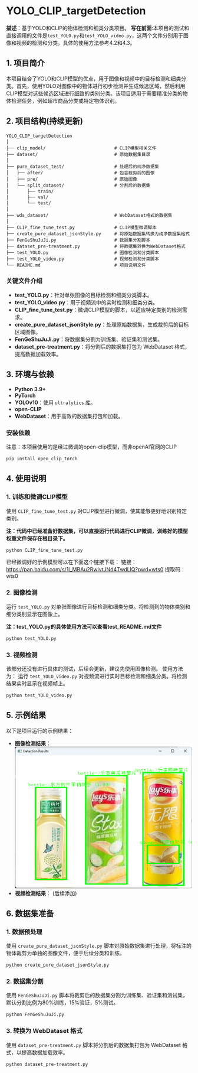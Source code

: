 # YOLO_CLIP_targetDetection

**描述**：基于YOLO和CLIP的物体检测和细类分类项目。
**写在前面**:本项目的测试和直接调用的文件是`test_YOLO.py`和`test_YOLO_video.py`，这两个文件分别用于图像和视频的检测和分类。具体的使用方法参考4.2和4.3。

## 1. 项目简介
本项目结合了YOLO和CLIP模型的优点，用于图像和视频中的目标检测和细类分类。首先，使用YOLO对图像中的物体进行初步检测并生成候选区域，然后利用CLIP模型对这些候选区域进行细致的类别分类。该项目适用于需要精准分类的物体检测任务，例如超市商品分类或特定物体识别。

## 2. 项目结构(持续更新)

```plaintext
YOLO_CLIP_targetDetection
│
├── clip_model/                          # CLIP模型相关文件
├── dataset/                             # 原始数据集目录
│
├── pure_dataset_test/                   # 处理后的纯净数据集
│   ├── after/                           # 包含裁剪后的图像
│   ├── pre/                             # 原始图像
│   └── split_dataset/                   # 分割后的数据集
│       ├── train/
│       ├── val/
│       └── test/
│
├── wds_dataset/                         # WebDataset格式的数据集
│
├── CLIP_fine_tune_test.py               # CLIP模型微调脚本
├── create_pure_dataset_jsonStyle.py     # 将原始数据集转换为纯净数据集格式
├── FenGeShuJuJi.py                      # 数据集分割脚本
├── dataset_pre-treatment.py             # 将数据集转换为WebDataset格式
├── test_YOLO.py                         # 图像检测和分类脚本
├── test_YOLO_video.py                   # 视频检测和分类脚本
└── README.md                            # 项目说明文件
```

### 关键文件介绍
- **test_YOLO.py**：针对单张图像的目标检测和细类分类脚本。
- **test_YOLO_video.py**：用于视频流中的实时检测和细类分类。
- **CLIP_fine_tune_test.py**：微调CLIP模型的脚本，以适应特定类别的检测需求。
- **create_pure_dataset_jsonStyle.py**：处理原始数据集，生成裁剪后的目标区域图像。
- **FenGeShuJuJi.py**：将数据集分割为训练集、验证集和测试集。
- **dataset_pre-treatment.py**：将分割后的数据集打包为 WebDataset 格式，提高数据加载效率。

## 3. 环境与依赖

- **Python 3.9+**
- **PyTorch**
- **YOLOv10**：使用 `ultralytics` 库。
- **open-CLIP**
- **WebDataset**：用于高效的数据集打包和加载。

### 安装依赖
注意：本项目使用的是经过微调的open-clip模型，而非openAI官网的CLIP

```bash
pip install open_clip_torch
```

## 4. 使用说明

### 1. 训练和微调CLIP模型
使用 `CLIP_fine_tune_test.py` 对CLIP模型进行微调，使其能够更好地识别特定类别。

**注：代码中已经准备好数据集，可以直接运行代码进行CLIP微调，训练好的模型权重文件保存在根目录下。**

```bash
python CLIP_fine_tune_test.py
```
已经微调好的示例模型可以在下面这个链接下载：
链接：https://pan.baidu.com/s/1l_MBAu2RwivtJNd4TwdLlQ?pwd=wts0 
提取码：wts0

### 2. 图像检测
运行 `test_YOLO.py` 对单张图像进行目标检测和细类分类。将检测到的物体类别和细分类别显示在图像上。

**注：test_YOLO.py的具体使用方法可以查看test_README.md文件**

```bash
python test_YOLO.py
```

### 3. 视频检测
该部分还没有进行具体的测试，后续会更新，建议先使用图像检测。
使用方法为：
运行 `test_YOLO_video.py` 对视频流进行实时目标检测和细类分类。将检测结果实时显示在视频帧上。

```bash
python test_YOLO_video.py
```

## 5. 示例结果

以下是项目运行的示例结果：

- **图像检测结果**：
![alt text](image.png)
- **视频检测结果**：
(后续添加)

## 6. 数据集准备

### 1. 数据预处理
使用 `create_pure_dataset_jsonStyle.py` 脚本对原始数据集进行处理，将标注的物体裁剪为单独的图像文件，便于后续分类和训练。

```bash
python create_pure_dataset_jsonStyle.py
```

### 2. 数据集分割
使用 `FenGeShuJuJi.py` 脚本将裁剪后的数据集分割为训练集、验证集和测试集，默认分割比例为80%训练，15%验证，5%测试。

```bash
python FenGeShuJuJi.py
```

### 3. 转换为 WebDataset 格式
使用 `dataset_pre-treatment.py` 脚本将分割后的数据集打包为 WebDataset 格式，以提高数据加载效率。

```bash
python dataset_pre-treatment.py
```

